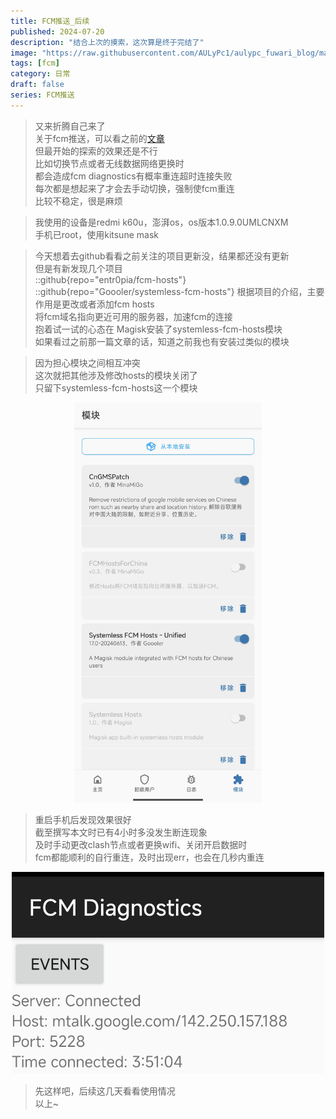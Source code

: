 ```yaml
---
title: FCM推送_后续
published: 2024-07-20
description: "结合上次的摸索，这次算是终于完结了"
image: "https://raw.githubusercontent.com/AULyPc1/aulypc_fuwari_blog/main/picture/mypic/data/fcm/20240720202816.jpg"
tags: [fcm]
category: 日常
draft: false
series: FCM推送
---
```


> 又来折腾自己来了  
> 关于fcm推送，可以看之前的[文章](https://blog.aulypc0x0.online/posts/fcm_push/)  
> 但最开始的探索的效果还是不行  
> 比如切换节点或者无线数据网络更换时  
> 都会造成fcm diagnostics有概率重连超时连接失败  
> 每次都是想起来了才会去手动切换，强制使fcm重连  
> 比较不稳定，很是麻烦  

> 我使用的设备是redmi k60u，澎湃os，os版本1.0.9.0UMLCNXM  
> 手机已root，使用kitsune mask  

> 今天想着去github看看之前关注的项目更新没，结果都还没有更新  
> 但是有新发现几个项目  
::github{repo="entr0pia/fcm-hosts"}
::github{repo="Goooler/systemless-fcm-hosts"}
> 根据项目的介绍，主要作用是更改或者添加fcm hosts  
> 将fcm域名指向更近可用的服务器，加速fcm的连接  
> 抱着试一试的心态在 Magisk安装了systemless-fcm-hosts模块  
> 如果看过之前那一篇文章的话，知道之前我也有安装过类似的模块  

> 因为担心模块之间相互冲突  
> 这次就把其他涉及修改hosts的模块关闭了  
> 只留下systemless-fcm-hosts这一个模块  
<center><td><img src="https://raw.githubusercontent.com/AULyPc1/aulypc_fuwari_blog/main/picture/mypic/data/fcm/20240720203150.jpg" border=0 width=300 height=""></td></center>

> 重启手机后发现效果很好  
> 截至撰写本文时已有4小时多没发生断连现象  
> 及时手动更改clash节点或者更换wifi、关闭开启数据时  
> fcm都能顺利的自行重连，及时出现err，也会在几秒内重连  
<center><td><img src="https://raw.githubusercontent.com/AULyPc1/aulypc_fuwari_blog/main/picture/mypic/data/fcm/20240720202816.jpg" border=0 width=500 height=""></td></center>

> 先这样吧，后续这几天看看使用情况  
> 以上~  